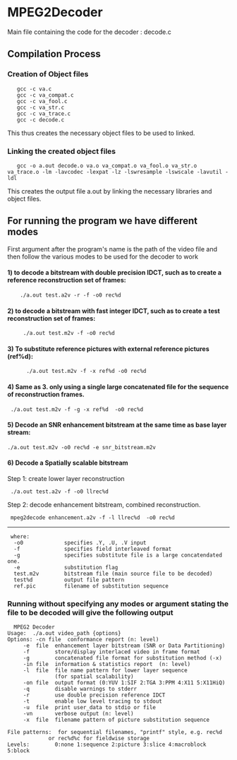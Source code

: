 # MPEG2Decoder
Main file containing the code for the decoder : decode.c
## Compilation Process
   ### Creation of Object files
       gcc -c va.c
       gcc -c va_compat.c
       gcc -c va_fool.c
       gcc -c va_str.c
       gcc -c va_trace.c
       gcc -c decode.c
  This thus creates the necessary object files to be used to linked.
  
  ### Linking the created object files
       gcc -o a.out decode.o va.o va_compat.o va_fool.o va_str.o va_trace.o -lm -lavcodec -lexpat -lz -lswresample -lswscale -lavutil -ldl
  This creates the output file a.out by linking the necessary libraries and object files.     
      

## For running the program we have different modes
First argument after the program's name is the path of the video file and then follow the various modes to be used for the decoder to work

#### 1)  to decode a bitstream with double precision IDCT, such as to create a reference reconstruction set of frames:
        ./a.out test.a2v -r -f -o0 rec%d  
  
#### 2)  to decode a bitstream with fast integer IDCT, such as to create a test reconstruction set of frames:
         ./a.out test.m2v -f -o0 rec%d 
  
#### 3)  To substitute reference pictures with external reference pictures (ref%d):
          ./a.out test.m2v -f -x ref%d -o0 rec%d
          
#### 4)  Same as 3. only using a single large concatenated file for the sequence of reconstruction frames.
     ./a.out test.m2v -f -g -x ref%d  -o0 rec%d
     
#### 5)  Decode an SNR enhancement bitstream at the same time as base layer stream:
    ./a.out test.m2v -o0 rec%d -e snr_bitstream.m2v
   
#### 6)  Decode a Spatially scalable bitstream

   Step 1: create lower layer reconstruction

     ./a.out test.a2v -f -o0 llrec%d 

   Step 2: decode enhancement bitstream, combined reconstruction.

     mpeg2decode enhancement.a2v -f -l llrec%d  -o0 rec%d
  
    
  ------------
     where:
      -o0             specifies .Y, .U, .V input
      -f              specifies field interleaved format
      -g              specifies substitute file is a large concatendated one.
      -e              substitution flag
      test.m2v        bitstream file (main source file to be decoded)
      test%d          output file pattern
      ref.pic         filename of substitution sequence

          
### Running without specifying any modes or argument stating the file to be decoded will give the following output
      MPEG2 Decoder
    Usage:  ./a.out video_path {options}
    Options: -cn file  conformance report (n: level)
         -e  file  enhancement layer bitstream (SNR or Data Partitioning)
         -f        store/display interlaced video in frame format
         -g        concatenated file format for substitution method (-x)
         -in file  information & statistics report  (n: level)
         -l  file  file name pattern for lower layer sequence
                   (for spatial scalability)
         -on file  output format (0:YUV 1:SIF 2:TGA 3:PPM 4:X11 5:X11HiQ)
         -q        disable warnings to stderr
         -r        use double precision reference IDCT
         -t        enable low level tracing to stdout
         -u  file  print user_data to stdio or file
         -vn       verbose output (n: level)
         -x  file  filename pattern of picture substitution sequence

    File patterns:  for sequential filenames, "printf" style, e.g. rec%d
                 or rec%d%c for fieldwise storage
    Levels:        0:none 1:sequence 2:picture 3:slice 4:macroblock 5:block


         
